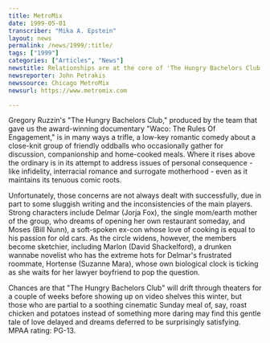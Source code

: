 ```yaml
---
title: MetroMix
date: 1999-05-01
transcriber: "Mika A. Epstein"
layout: news
permalink: /news/1999/:title/
tags: ["1999"]
categories: ["Articles", "News"]
newstitle: Relationships are at the core of 'The Hungry Bachelors Club'
newsreporter: John Petrakis
newssource: Chicago MetroMix
newsurl: https://www.metromix.com

---
```

Gregory Ruzzin's "The Hungry Bachelors Club," produced by the team that gave us the award-winning documentary "Waco: The Rules Of Engagement," is in many ways a trifle, a low-key romantic comedy about a close-knit group of friendly oddballs who occasionally gather for discussion, companionship and home-cooked meals. Where it rises above the ordinary is in its attempt to address issues of personal consequence - like infidelity, interracial romance and surrogate motherhood - even as it maintains its tenuous comic roots.

Unfortunately, those concerns are not always dealt with successfully, due in part to some sluggish writing and the inconsistencies of the main players. Strong characters include Delmar (Jorja Fox), the single mom/earth mother of the group, who dreams of opening her own restaurant someday, and Moses (Bill Nunn), a soft-spoken ex-con whose love of cooking is equal to his passion for old cars. As the circle widens, however, the members become sketchier, including Marlon (David Shackelford), a drunken wannabe novelist who has the extreme hots for Delmar's frustrated roommate, Hortense (Suzanne Mara), whose own biological clock is ticking as she waits for her lawyer boyfriend to pop the question.

Chances are that "The Hungry Bachelors Club" will drift through theaters for a couple of weeks before showing up on video shelves this winter, but those who are partial to a soothing cinematic Sunday meal of, say, roast chicken and potatoes instead of something more daring may find this gentle tale of love delayed and dreams deferred to be surprisingly satisfying. MPAA rating: PG-13.

